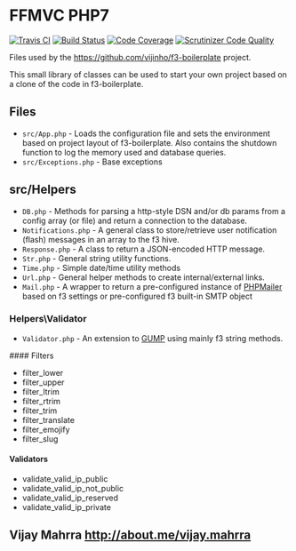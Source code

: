 # FFMVC PHP7

[![Travis CI](https://travis-ci.org/vijinho/FFMVC.svg?branch=dev-master)](https://travis-ci.org/vijinho/FFMVC)
[![Build Status](https://scrutinizer-ci.com/g/vijinho/FFMVC/badges/build.png?b=dev-master)](https://scrutinizer-ci.com/g/vijinho/FFMVC/build-status/dev-master)
[![Code Coverage](https://scrutinizer-ci.com/g/vijinho/FFMVC/badges/coverage.png?b=dev-master)](https://scrutinizer-ci.com/g/vijinho/FFMVC/?branch=dev-master)
[![Scrutinizer Code Quality](https://scrutinizer-ci.com/g/vijinho/FFMVC/badges/quality-score.png?b=dev-master)](https://scrutinizer-ci.com/g/vijinho/FFMVC/?branch=dev-master)

Files used by the https://github.com/vijinho/f3-boilerplate project.

This small library of classes can be used to start your own project based on a clone of the code in f3-boilerplate.

## Files

- `src/App.php` - Loads the configuration file and sets the environment based on project layout of f3-boilerplate.  Also contains the shutdown function to log the memory used and database queries.
- `src/Exceptions.php` - Base exceptions

## src/Helpers

- `DB.php` - Methods for parsing a http-style DSN and/or db params from a config array (or file) and return a connection to the database.
- `Notifications.php` - A general class to store/retrieve user notification (flash) messages in an array to the f3 hive.
- `Response.php` - A class to return a JSON-encoded HTTP message.
- `Str.php` - General string utility functions.
- `Time.php` - Simple date/time utility methods
- `Url.php` - General helper methods to create internal/external links.
- `Mail.php` - A wrapper to return a pre-configured instance of [PHPMailer](https://github.com/PHPMailer/PHPMailer) based on f3 settings or pre-configured f3 built-in SMTP object

### Helpers\Validator

- `Validator.php` - An extension to [GUMP](https://github.com/Wixel/GUMP) using mainly f3 string methods.

#### Filters

 - filter_lower
 - filter_upper
 - filter_ltrim
 - filter_rtrim
 - filter_trim
 - filter_translate
 - filter_emojify
 - filter_slug

#### Validators

 - validate_valid_ip_public
 - validate_valid_ip_not_public
 - validate_valid_ip_reserved
 - validate_valid_ip_private

Vijay Mahrra
http://about.me/vijay.mahrra
----

